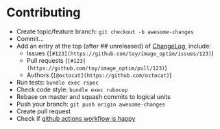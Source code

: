 # Contributing

* Create topic/feature branch: `git checkout -b awesome-changes`
* Commit…
* Add an entry at the top (after ## unreleased) of [ChangeLog](CHANGELOG.markdown), include:
  * Issues (`[#123](https://github.com/toy/image_optim/issues/123)`)
  * Pull requests (`[#123](https://github.com/toy/image_optim/pull/123)`)
  * Authors (`[@octocat](https://github.com/octocat)`)
* Run tests: `bundle exec rspec`
* Check code style: `bundle exec rubocop`
* Rebase on master and squash commits to logical units
* Push your branch: `git push origin awesome-changes`
* Create pull request
* Check if [github actions workflow is happy](https://github.com/toy/image_optim_pack/actions/workflows/check.yml)
